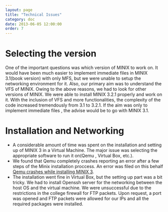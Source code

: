 ```yaml
---
layout: page
title: "Technical Issues"
category: doc
date: 2013-06-05 12:00:00
order: 7
---
```


# Selecting the version
One of the important questions was which version of MINIX to work on. It would have been much easier to implement immediate files in MINIX 3.1(book version) with only MFS, but we were unable to setup the networking environment for it. Also, our primary aim was to understand the VFS of MINIX. Owing to the above reasons, we had to look for other versions of MINIX. We were able to install MINIX 3.2.1 properly and work on it. With the inclusion of VFS and more functionalities, the complexity of the code increased tremendously from 3.1 to 3.2.1. If the aim was only to implement immediate files , the advise would be to go with MINIX 3.1.

# Installation and Networking

* A considerable amount of time was spent on the installation and setting up of MINIX 3 in a Virtual Machine. The major issue was selecting the appropriate software to run it on(Qemu , Virtual Box, etc.).  
* We found that Qemu completely crashes reporting an error after a few steps of the Minix installation proccess. An error was filed on this behalf [Qemu crashes while installing MINIX 3](https://bbs.archlinux.org/viewtopic.php?id=172296).
* The installation went fine in Virtual Box, but the setting up part was a bit tricky. We had to install Openssh server for the networking between the host OS and the virtual machine. We were unsuccessful due to the restrictions in the college firewall for FTP packets. Upon request, a port was opened and FTP packets were allowed for our IPs and all the required packages were installed.





